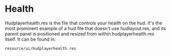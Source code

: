 # Health

Hudplayerhealth.res is the file that controls your health on the hud. It's the most prominent example of a hud file that doesn't use hudlayout.res, and its parent panel is positioned and resized from within hudplayerhealth.res itself. It can be found in:
```
resource/ui/hudplayerhealth.res
```